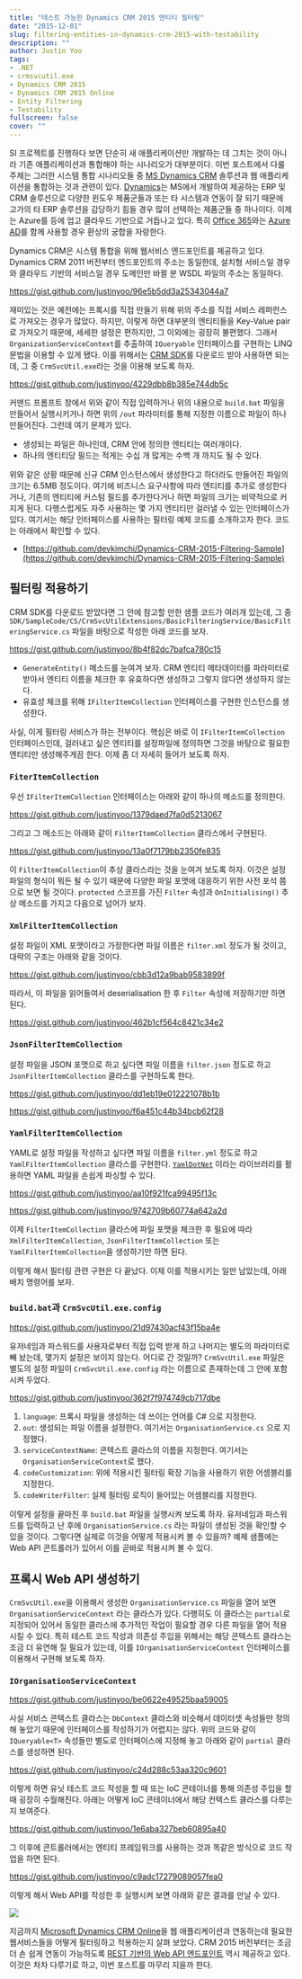 ```yaml
---
title: "테스트 가능한 Dynamics CRM 2015 엔티티 필터링"
date: "2015-12-01"
slug: filtering-entities-in-dynamics-crm-2015-with-testability
description: ""
author: Justin Yoo
tags:
- .NET
- crmsvcutil.exe
- Dynamics CRM 2015
- Dynamics CRM 2015 Online
- Entity Filtering
- Testability
fullscreen: false
cover: ""
---
```


SI 프로젝트를 진행하다 보면 단순히 새 애플리케이션만 개발하는 데 그치는 것이 아니라 기존 애플리케이션과 통합해야 하는 시나리오가 대부분이다. 이번 포스트에서 다룰 주제는 그러한 시스템 통합 시나리오들 중 [MS Dynamics CRM](http://www.microsoft.com/crm) 솔루션과 웹 애플리케이션을 통합하는 것과 관련이 있다. [Dynamics](http://microsoft.com/dynamics)는 MS에서 개발하여 제공하는 ERP 및 CRM 솔루션으로 다양한 윈도우 제품군들과 또는 타 시스템과 연동이 잘 되기 때문에 고가의 타 ERP 솔루션을 감당하기 힘들 경우 많이 선택하는 제품군들 중 하나이다. 이제는 Azure를 등에 업고 클라우드 기반으로 거듭나고 있다. 특히 [Office 365](http://office365.com)와는 [Azure AD](https://azure.microsoft.com/en-us/services/active-directory)를 함께 사용할 경우 환상의 궁합을 자랑한다.

Dynamics CRM은 시스템 통합을 위해 웹서비스 엔드포인트를 제공하고 있다. Dynamics CRM 2011 버전부터 엔드포인트의 주소는 동일한데, 설치형 서비스일 경우와 클라우드 기반의 서비스일 경우 도메인만 바뀔 분 WSDL 파일의 주소는 동일하다.

https://gist.github.com/justinyoo/96e5b5dd3a25343044a7

재미있는 것은 예전에는 프록시를 직접 만들기 위해 위의 주소를 직접 서비스 레퍼런스로 가져오는 경우가 많았다. 하지만, 이렇게 하면 대부분의 엔티티들을 Key-Value pair 로 가져오기 때문에, 세세한 설정은 편하지만, 그 이외에는 굉장히 불편했다. 그래서 `OrganizationServiceContext`를 추출하여 `IQueryable` 인터페이스를 구현하는 LINQ 문법을 이용할 수 있게 됐다. 이를 위해서는 [CRM SDK](https://msdn.microsoft.com/en-us/library/hh547453.aspx)를 다운로드 받아 사용하면 되는데, 그 중 `CrmSvcUtil.exe`라는 것을 이용해 보도록 하자.

https://gist.github.com/justinyoo/4229dbb8b385e744db5c

커맨드 프롬프트 창에서 위와 같이 직접 입력하거나 위의 내용으로 `build.bat` 파일을 만들어서 실행시키거나 하면 위의 `/out` 파라미터를 통해 지정한 이름으로 파일이 하나 만들어진다. 그런데 여기 문제가 있다.

- 생성되는 파일은 하나인데, CRM 안에 정의한 엔티티는 여러개이다.
- 하나의 엔티티당 필드는 적게는 수십 개 많게는 수백 개 까지도 될 수 있다.

위와 같은 상황 때문에 신규 CRM 인스턴스에서 생성한다고 하더라도 만들어진 파일의 크기는 6.5MB 정도이다. 여기에 비즈니스 요구사항에 따라 엔티티를 추가로 생성한다거나, 기존의 엔티티에 커스텀 필드를 추가한다거나 하면 파일의 크기는 비약적으로 커지게 된다. 다행스럽게도 자주 사용하는 몇 가지 엔티티만 걸러낼 수 있는 인터페이스가 있다. 여기서는 해당 인터페이스를 사용하는 필터링 예제 코드를 소개하고자 한다. 코드는 아래에서 확인할 수 있다.

- [https://github.com/devkimchi/Dynamics-CRM-2015-Filtering-Sample](https://github.com/devkimchi/Dynamics-CRM-2015-Filtering-Sample)

## 필터링 적용하기

CRM SDK를 다운로드 받았다면 그 안에 참고할 만한 샘플 코드가 여러개 있는데, 그 중 `SDK/SampleCode/CS/CrmSvcUtilExtensions/BasicFilteringService/BasicFilteringService.cs` 파일을 바탕으로 작성한 아래 코드를 보자.

https://gist.github.com/justinyoo/8b4f82dc7bafca780c15

- `GenerateEntity()` 메소드를 눈여겨 보자. CRM 엔티티 메타데이터를 파라미터로 받아서 엔티티 이름을 체크한 후 유효하다면 생성하고 그렇지 않다면 생성하지 않는다.
- 유효성 체크를 위해 `IFilterItemCollection` 인터페이스를 구현한 인스턴스를 생성한다.

사실, 이게 필터링 서비스가 하는 전부이다. 핵심은 바로 이 `IFilterItemCollection` 인터페이스인데, 걸러내고 싶은 엔티티를 설정파일에 정의하면 그것을 바탕으로 필요한 엔티티만 생성해주게끔 한다. 이제 좀 더 자세히 들어가 보도록 하자.

### `FiterItemCollection`

우선 `IFilterItemCollection` 인터페이스는 아래와 같이 하나의 메소드를 정의한다.

https://gist.github.com/justinyoo/1379daed7fa0d5213067

그리고 그 메소드는 아래와 같이 `FilterItemCollection` 클라스에서 구현된다.

https://gist.github.com/justinyoo/13a0f7179bb2350fe835

이 `FilterItemCollection`이 추상 클라스라는 것을 눈여겨 보도록 하자. 이것은 설정 파일의 형식이 뭐든 될 수 있기 때문에 다양한 파일 포맷에 대응하기 위한 사전 포석 쯤으로 보면 될 것이다. `protected` 스코프를 가진 `Filter` 속성과 `OnInitialising()` 추상 메소드를 가지고 다음으로 넘어가 보자.

### `XmlFilterItemCollection`

설정 파일이 XML 포맷이라고 가정한다면 파일 이름은 `filter.xml` 정도가 될 것이고, 대략의 구조는 아래와 같을 것이다.

https://gist.github.com/justinyoo/cbb3d12a9bab9583899f

따라서, 이 파일을 읽어들여서 deserialisation 한 후 `Filter` 속성에 저장하기만 하면 된다.

https://gist.github.com/justinyoo/462b1cf564c8421c34e2

### `JsonFilterItemCollection`

설정 파일을 JSON 포맷으로 하고 싶다면 파일 이름을 `filter.json` 정도로 하고 `JsonFilterItemCollection` 클라스를 구현하도록 한다.

https://gist.github.com/justinyoo/dd1eb19e012221078b1b

https://gist.github.com/justinyoo/f6a451c44b34bcb62f28

### `YamlFilterItemCollection`

YAML로 설정 파일을 작성하고 싶다면 파일 이름을 `filter.yml` 정도로 하고 `YamlFilterItemCollection` 클라스를 구현한다. [`YamlDotNet`](https://github.com/aaubry/YamlDotNet) 이라는 라이브러리를 활용하면 YAML 파일을 손쉽게 파싱할 수 있다.

https://gist.github.com/justinyoo/aa10f921fca99495f13c

https://gist.github.com/justinyoo/9742709b60774a642a2d

이제 `FilterItemCollection` 클라스에 파일 포맷을 체크한 후 필요에 따라 `XmlFilterItemCollection`, `JsonFilterItemCollection` 또는 `YamlFilterItemCollection`을 생성하기만 하면 된다.

이렇게 해서 필터링 관련 구현은 다 끝났다. 이제 이를 적용시키는 일만 남았는데, 아래 배치 명령어를 보자.

### `build.bat`과 `CrmSvcUtil.exe.config`

https://gist.github.com/justinyoo/21d97430acf43f15ba4e

유저네임과 파스워드를 사용자로부터 직접 입력 받게 하고 나머지는 별도의 파라미터로 빼 놨는데, 몇가지 설정은 보이지 않는다. 어디로 간 것일까? `CrmSvcUtil.exe` 파일은 별도의 설정 파일이 `CrmSvcUtil.exe.config` 라는 이름으로 존재하는데 그 안에 포함시켜 두었다.

https://gist.github.com/justinyoo/362f7f974749cb717dbe

1. `language`: 프록시 파일을 생성하는 데 쓰이는 언어를 C# 으로 지정한다.
2. `out`: 생성되는 파일 이름을 설정한다. 여기서는 `OrganisationService.cs` 으로 지정했다.
3. `serviceContextName`: 콘텍스트 클라스의 이름을 지정한다. 여기서는 `OrganisationServiceContext`로 했다.
4. `codeCustomization`: 위에 적용시킨 필터링 확장 기능을 사용하기 위한 어셈블리를 지정한다.
5. `codeWriterFilter`: 실제 필터링 로직이 들어있는 어셈블리를 지정한다.

이렇게 설정을 끝마친 후 `build.bat` 파일을 실행시켜 보도록 하자. 유저네임과 파스워드를 입력하고 난 후에 `OrganisationService.cs` 라는 파일이 생성된 것을 확인할 수 있을 것이다. 그렇다면 실제로 이것을 어떻게 적용시켜 볼 수 있을까? 예제 샘플에는 Web API 콘트롤러가 있어서 이를 곧바로 적용시켜 볼 수 있다.

## 프록시 Web API 생성하기

`CrmSvcUtil.exe`을 이용해서 생성한 `OrganisationService.cs` 파일을 열어 보면 `OrganisationServiceContext` 라는 클라스가 있다. 다행히도 이 클라스는 `partial`로 지정되어 있어서 동일한 클라스에 추가적인 작업이 필요할 경우 다른 파일을 열어 적용시킬 수 있다. 특히 테스트 코드 작성과 의존성 주입을 위해서는 해당 콘텍스트 클라스는 조금 더 유연해 질 필요가 있는데, 이를 `IOrganisationServiceContext` 인터페이스를 이용해서 구현해 보도록 하자.

### `IOrganisationServiceContext`

https://gist.github.com/justinyoo/be0622e49525baa59005

사실 서비스 콘텍스트 클라스는 `DbContext` 클라스와 비슷해서 데이터셋 속성들만 정의해 놓았기 때문에 인터페이스를 작성하기가 어렵지는 않다. 위의 코드와 같이 `IQueryable<T>` 속성들만 별도로 인터페이스에 지정해 놓고 아래와 같이 `partial` 클라스를 생성하면 된다.

https://gist.github.com/justinyoo/c24d288c53aa320c9601

이렇게 하면 유닛 테스트 코드 작성을 할 때 또는 IoC 콘테이너를 통해 의존성 주입을 할 때 굉장히 수월해진다. 아래는 어떻게 IoC 콘테이너에서 해당 컨텍스트 클라스를 다루는지 보여준다.

https://gist.github.com/justinyoo/1e6aba327beb60895a40

그 이후에 콘트롤러에서는 엔티티 프레임워크를 사용하는 것과 똑같은 방식으로 코드 작업을 하면 된다.

https://gist.github.com/justinyoo/c9adc17279089057fea0

이렇게 해서 Web API를 작성한 후 실행시켜 보면 아래와 같은 결과를 만날 수 있다.

![](https://sa0blogs.blob.core.windows.net/aliencube/2015/12/crm-2015-filtering-01.png)

지금까지 [Microsoft Dynamics CRM Online](http://microsoft.com/crm)을 웹 애플리케이션과 연동하는데 필요한 웹서비스들을 어떻게 필터링하고 적용하는지 살펴 보았다. CRM 2015 버전부터는 조금 더 손 쉽게 연동이 가능하도록 [REST 기반의 Web API 엔드포인트](https://msdn.microsoft.com/dynamics/crm/webapipreview) 역시 제공하고 있다. 이것은 차차 다루기로 하고, 이번 포스트를 마무리 지을까 한다.
